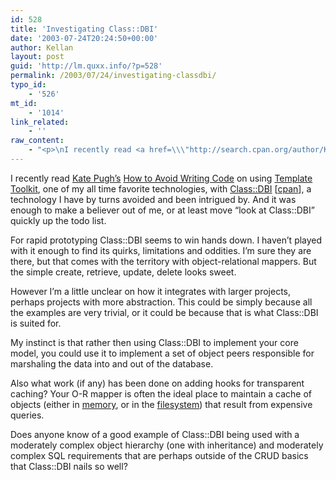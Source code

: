 ```yaml
---
id: 528
title: 'Investigating Class::DBI'
date: '2003-07-24T20:24:50+00:00'
author: Kellan
layout: post
guid: 'http://lm.quxx.info/?p=528'
permalink: /2003/07/24/investigating-classdbi/
typo_id:
    - '526'
mt_id:
    - '1014'
link_related:
    - ''
raw_content:
    - "<p>\nI recently read <a href=\\\"http://search.cpan.org/author/KAKE/\\\">Kate Pugh\\'s</a> <a href=\\\"http://www.perl.com/lpt/a/2003/07/15/nocode.html\\\">How to Avoid Writing Code</a> on using <a href=\\\"http://template-toolkit.org\\\">Template Toolkit</a>, one of my all time favorite technologies, with <a href=\\\"http://class-dbi.com/\\\">Class::DBI</a> [<a href=\\\"http://search.cpan.org/dist/Class-DBI/\\\">cpan</a>], a technology I have by turns avoided and been intrigued by.  And it was enough to make a believer out of me, or at least move \\\"look at Class::DBI\\\" quickly up the todo list.\n</p>\n<p>\nFor rapid prototyping Class::DBI seems to win hands down.  I haven\\'t played with it enough to find its quirks, limitations and oddities.  I\\'m sure they are there, but that comes with the territory with object-relational mappers.  But the simple create, retrieve, update, delete looks sweet.\n</p>\n<p>\nHowever I\\'m a little unclear on how it integrates with larger projects, perhaps projects with more abstraction.  This could be simply because all the examples are very trivial, or it could be because that is what Class::DBI is suited for.\n</p>\n<p>\nMy instinct is that rather then using Class::DBI to implement your core model, you could use it to implement a set of object peers responsible for marshaling the data into and out of the database.\n</p>\n<p>\nAlso what work (if any) has been done on adding hooks for transparent caching?  Your O-R mapper is often the ideal place to maintain a cache of objects (either in <a href=\\\"http://search.cpan.org/dist/Cache-Cache/lib/Cache/MemoryCache.pm\\\">memory</a>, or in the <a href=\\\"http://search.cpan.org/dist/Cache-Cache/lib/Cache/FileCache.pm\\\">filesystem</a>) that result from expensive queries.\n</p>\n<p>\nDoes anyone know of a good example of Class::DBI being used with a moderately complex object hierarchy (one with inheritance) and moderately complex SQL requirements that are perhaps outside of the CRUD basics that Class::DBI nails so well?\n</p>"
---
```


I recently read [Kate Pugh’s](http://search.cpan.org/author/KAKE/) [How to Avoid Writing Code](http://www.perl.com/lpt/a/2003/07/15/nocode.html) on using [Template Toolkit](http://template-toolkit.org), one of my all time favorite technologies, with [Class::DBI](http://class-dbi.com/) \[[cpan](http://search.cpan.org/dist/Class-DBI/)\], a technology I have by turns avoided and been intrigued by. And it was enough to make a believer out of me, or at least move “look at Class::DBI” quickly up the todo list.

For rapid prototyping Class::DBI seems to win hands down. I haven’t played with it enough to find its quirks, limitations and oddities. I’m sure they are there, but that comes with the territory with object-relational mappers. But the simple create, retrieve, update, delete looks sweet.

However I’m a little unclear on how it integrates with larger projects, perhaps projects with more abstraction. This could be simply because all the examples are very trivial, or it could be because that is what Class::DBI is suited for.

My instinct is that rather then using Class::DBI to implement your core model, you could use it to implement a set of object peers responsible for marshaling the data into and out of the database.

Also what work (if any) has been done on adding hooks for transparent caching? Your O-R mapper is often the ideal place to maintain a cache of objects (either in [memory](http://search.cpan.org/dist/Cache-Cache/lib/Cache/MemoryCache.pm), or in the [filesystem](http://search.cpan.org/dist/Cache-Cache/lib/Cache/FileCache.pm)) that result from expensive queries.

Does anyone know of a good example of Class::DBI being used with a moderately complex object hierarchy (one with inheritance) and moderately complex SQL requirements that are perhaps outside of the CRUD basics that Class::DBI nails so well?